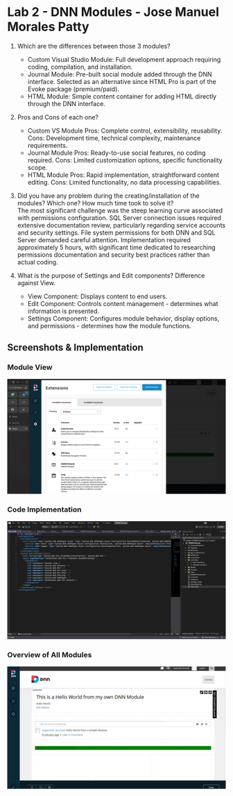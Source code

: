 # Lab 2 - DNN Modules - Jose Manuel Morales Patty

1. Which are the differences between those 3 modules?
    - Custom Visual Studio Module: Full development approach requiring coding, compilation, and installation.
    - Journal Module: Pre-built social module added through the DNN interface. Selected as an alternative since HTML Pro is part of the Evoke package (premium/paid).
    - HTML Module: Simple content container for adding HTML directly through the DNN interface.

2. Pros and Cons of each one?
    - Custom VS Module
        Pros: Complete control, extensibility, reusability. Cons: Development time, technical complexity, maintenance requirements.
    - Journal Module
        Pros: Ready-to-use social features, no coding required. Cons: Limited customization options, specific functionality scope.
    - HTML Module
        Pros: Rapid implementation, straightforward content editing. Cons: Limited functionality, no data processing capabilities.

3. Did you have any problem during the creating/installation of the modules? Which one? How much time took to solve it?</br>
  The most significant challenge was the steep learning curve associated with permissions configuration. SQL Server connection issues required extensive documentation review, particularly regarding service accounts and security settings. File system permissions for both DNN and SQL Server demanded careful attention.
  Implementation required approximately 5 hours, with significant time dedicated to researching permissions documentation and security best practices rather than actual coding.

4. What is the purpose of Settings and Edit components? Difference against View.
    - View Component: Displays content to end users.
    - Edit Component: Controls content management - determines what information is presented.
    - Settings Component: Configures module behavior, display options, and permissions - determines how the module functions.

## Screenshots & Implementation

### Module View

![Custom Module View](./images/dnn-module-installed.png)

### Code Implementation

![Custom Module Code](./images/dnn-module.png)

### Overview of All Modules

![All Modules Overview](./images/overview.png)
